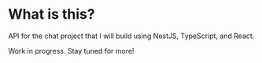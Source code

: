 # What is this?

API for the chat project that I will build using NestJS, TypeScript, and React.

Work in progress. Stay tuned for more!
